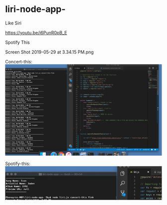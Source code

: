 # liri-node-app-
Like Siri 


https://youtu.be/i6PunR0pB_E

Spotify This 

Screen Shot 2019-05-29 at 3.34.15 PM.png



Concert-this: 
![alt text](https://github.com/3ryanob3/liri-node-app-/blob/master/Screen%20Shot%202019-05-29%20at%203.33.47%20PM.png?raw=true")

Spotify-this: 
![alt text][logo]

[logo]: https://github.com/3ryanob3/liri-node-app-/blob/master/Screen%20Shot%202019-05-29%20at%203.34.15%20PM.png?raw=true"
